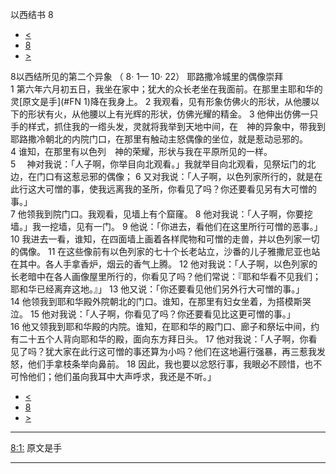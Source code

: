 ﻿





 以西结书 8




* [<](bible/EZK07.md)
* [8](bible/EZK.md)
* [>](bible/EZK09.md)



 
8以西结所见的第二个异象 （
8·
1—
10·
22） 耶路撒冷城里的偶像崇拜  
1 第六年六月初五日，我坐在家中；犹大的众长老坐在我面前。在那里主耶和华的灵[原文是手](#FN
1)降在我身上。 
2 我观看，见有形象仿佛火的形状，从他腰以下的形状有火，从他腰以上有光辉的形状，仿佛光耀的精金。 
3 他伸出仿佛一只手的样式，抓住我的一绺头发，灵就将我举到天地中间，在　神的异象中，带我到耶路撒冷朝北的内院门口，在那里有触动主怒偶像的坐位，就是惹动忌邪的。 
4 谁知，在那里有以色列　神的荣耀，形状与我在平原所见的一样。  
5 　神对我说：「人子啊，你举目向北观看。」我就举目向北观看，见祭坛门的北边，在门口有这惹忌邪的偶像； 
6 又对我说：「人子啊，以色列家所行的，就是在此行这大可憎的事，使我远离我的圣所，你看见了吗？你还要看见另有大可憎的事。」  
7 他领我到院门口。我观看，见墙上有个窟窿。 
8 他对我说：「人子啊，你要挖墙。」我一挖墙，见有一门。 
9 他说：「你进去，看他们在这里所行可憎的恶事。」 
10 我进去一看，谁知，在四面墙上画着各样爬物和可憎的走兽，并以色列家一切的偶像。 
11 在这些像前有以色列家的七十个长老站立，沙番的儿子雅撒尼亚也站在其中。各人手拿香炉，烟云的香气上腾。 
12 他对我说：「人子啊，以色列家的长老暗中在各人画像屋里所行的，你看见了吗？他们常说：『耶和华看不见我们；耶和华已经离弃这地。』」 
13 他又说：「你还要看见他们另外行大可憎的事。」  
14 他领我到耶和华殿外院朝北的门口。谁知，在那里有妇女坐着，为搭模斯哭泣。 
15 他对我说：「人子啊，你看见了吗？你还要看见比这更可憎的事。」  
16 他又领我到耶和华殿的内院。谁知，在耶和华的殿门口、廊子和祭坛中间，约有二十五个人背向耶和华的殿，面向东方拜日头。 
17 他对我说：「人子啊，你看见了吗？犹大家在此行这可憎的事还算为小吗？他们在这地遍行强暴，再三惹我发怒，他们手拿枝条举向鼻前。 
18 因此，我也要以忿怒行事，我眼必不顾惜，也不可怜他们；他们虽向我耳中大声呼求，我还是不听。」 
* [<](bible/EZK07.md)
* [8](bible/EZK.md)
* [>](bible/EZK09.md)





---


[8:1:](#V1)
原文是手




---









